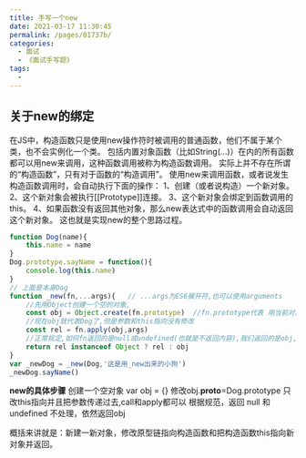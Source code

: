 ```yaml
---
title: 手写一个new
date: 2021-03-17 11:30:45
permalink: /pages/01737b/
categories:
  - 面试
  - 《面试手写题》
tags:
  - 
---
```



## 关于new的绑定

在JS中，构造函数只是使用new操作符时被调用的普通函数，他们不属于某个类，也不会实例化一个类。
包括内置对象函数（比如String(…)）在内的所有函数都可以用new来调用，这种函数调用被称为构造函数调用。
实际上并不存在所谓的“构造函数”，只有对于函数的“构造调用”。
使用new来调用函数，或者说发生构造函数调用时，会自动执行下面的操作：
1、创建（或者说构造）一个新对象。
2、这个新对象会被执行[[Prototype]]连接。
3、这个新对象会绑定到函数调用的this。
4、如果函数没有返回其他对象，那么new表达式中的函数调用会自动返回这个新对象。
这也就是实现new的整个思路过程。

```javascript
function Dog(name){
    this.name = name
}
Dog.prototype.sayName = function(){
    console.log(this.name)
}
// 上面是本身Dog
function _new(fn,...args){   // ...args为ES6展开符,也可以使用arguments
    //先用Object创建一个空的对象,
    const obj = Object.create(fn.prototype)  //fn.prototype代表 用当前对象的原型去创建
    //现在obj就代表Dog了,但是参数和this指向没有修改
    const rel = fn.apply(obj,args)
    //正常规定,如何fn返回的是null或undefined(也就是不返回内容),我们返回的是obj,否则返回rel
    return rel instanceof Object ? rel : obj
}
var _newDog = _new(Dog,'这是用_new出来的小狗')
_newDog.sayName()
```

**new的具体步骤**
创建一个空对象 var obj = {}
修改obj.__proto__=Dog.prototype
只改this指向并且把参数传递过去,call和apply都可以
根据规范，返回 null 和 undefined 不处理，依然返回obj

概括来讲就是：新建一新对象，修改原型链指向构造函数和把构造函数this指向新对象并返回。